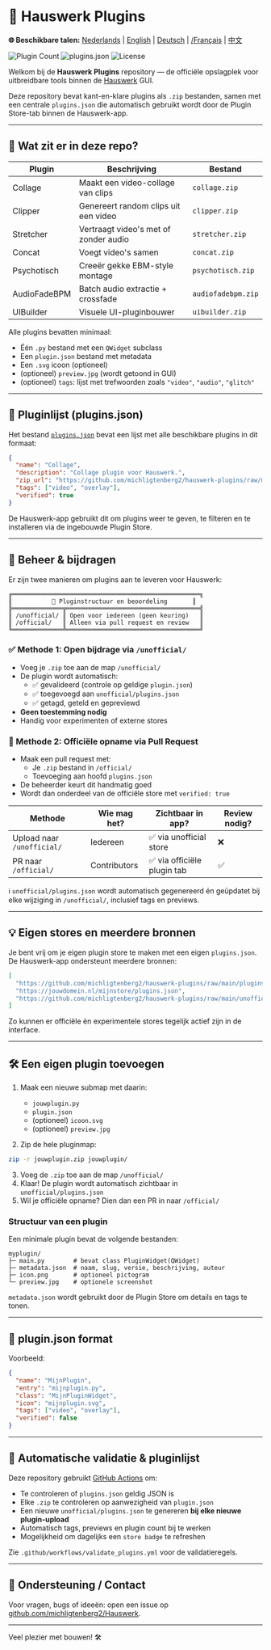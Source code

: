 # 🧹 Hauswerk Plugins
**🌐 Beschikbare talen:** [Nederlands](README.md) | [English](docs/README_EN.md) | [Deutsch](docs/README_DE.md) | [/Français](docs/README_FR.md) | [中文](docs/README_ZH.md)

![Plugin Count](https://img.shields.io/badge/plugins-7-blue)
![plugins.json](https://img.shields.io/badge/store-up--to--date-brightgreen)
![License](https://img.shields.io/github/license/michligtenberg2/Hauswerk-Plugins)

Welkom bij de **Hauswerk Plugins** repository — de officiële opslagplek voor uitbreidbare tools binnen de [Hauswerk](https://github.com/michligtenberg2/Hauswerk) GUI.

Deze repository bevat kant-en-klare plugins als `.zip` bestanden, samen met een centrale `plugins.json` die automatisch gebruikt wordt door de Plugin Store-tab binnen de Hauswerk-app.

---

## 📆 Wat zit er in deze repo?

| Plugin          | Beschrijving                             | Bestand        |
|-----------------|------------------------------------------|----------------|
| Collage         | Maakt een video-collage van clips        | `collage.zip`  |
| Clipper         | Genereert random clips uit een video     | `clipper.zip`  |
| Stretcher       | Vertraagt video's met of zonder audio    | `stretcher.zip`|
| Concat          | Voegt video's samen                      | `concat.zip`   |
| Psychotisch     | Creeër gekke EBM-style montage           | `psychotisch.zip` |
| AudioFadeBPM    | Batch audio extractie + crossfade        | `audiofadebpm.zip` |
| UIBuilder       | Visuele UI-pluginbouwer                  | `uibuilder.zip` |

Alle plugins bevatten minimaal:
- Één `.py` bestand met een `QWidget` subclass
- Een `plugin.json` bestand met metadata
- Een `.svg` icoon (optioneel)
- (optioneel) `preview.jpg` (wordt getoond in GUI)
- (optioneel) `tags`: lijst met trefwoorden zoals `"video"`, `"audio"`, `"glitch"`

---

## 🔗 Pluginlijst (plugins.json)

Het bestand [`plugins.json`](./plugins.json) bevat een lijst met alle beschikbare plugins in dit formaat:

```json
{
  "name": "Collage",
  "description": "Collage plugin voor Hauswerk.",
  "zip_url": "https://github.com/michligtenberg2/hauswerk-plugins/raw/main/collage.zip",
  "tags": ["video", "overlay"],
  "verified": true
}
```

De Hauswerk-app gebruikt dit om plugins weer te geven, te filteren en te installeren via de ingebouwde Plugin Store.

---

## 🚧 Beheer & bijdragen

Er zijn twee manieren om plugins aan te leveren voor Hauswerk:

```
╔════════════════════════════════════════════════════╗
║           📂 Pluginstructuur en beoordeling       ║
╠══════════════╦═════════════════════════════════════╣
║ /unofficial/ ║ Open voor iedereen (geen keuring)   ║
║ /official/   ║ Alleen via pull request en review   ║
╚══════════════╩═════════════════════════════════════╝
```

### ✅ Methode 1: Open bijdrage via `/unofficial/`
- Voeg je `.zip` toe aan de map `/unofficial/`
- De plugin wordt automatisch:
  - ✅ gevalideerd (controle op geldige `plugin.json`)
  - ✅ toegevoegd aan `unofficial/plugins.json`
  - ✅ getagd, geteld en gepreviewd
- **Geen toestemming nodig**
- Handig voor experimenten of externe stores

### 🔐 Methode 2: Officiële opname via Pull Request
- Maak een pull request met:
  - Je `.zip` bestand in `/official/`
  - Toevoeging aan hoofd `plugins.json`
- De beheerder keurt dit handmatig goed
- Wordt dan onderdeel van de officiële store met `verified: true`

| Methode                      | Wie mag het? | Zichtbaar in app?         | Review nodig? |
|-----------------------------|--------------|----------------------------|----------------|
| Upload naar `/unofficial/` | Iedereen     | ✅ via unofficial store     | ❌             |
| PR naar `/official/`       | Contributors | ✅ via officiële plugin tab | ✅             |

ℹ️ `unofficial/plugins.json` wordt automatisch gegenereerd én geüpdatet bij elke wijziging in `/unofficial/`, inclusief tags en previews.

---

## 💡 Eigen stores en meerdere bronnen

Je bent vrij om je eigen plugin store te maken met een eigen `plugins.json`. De Hauswerk-app ondersteunt meerdere bronnen:

```json
[
  "https://github.com/michligtenberg2/hauswerk-plugins/raw/main/plugins.json",
  "https://jouwdomein.nl/mijnstore/plugins.json",
  "https://github.com/michligtenberg2/hauswerk-plugins/raw/main/unofficial/plugins.json"
]
```

Zo kunnen er officiële én experimentele stores tegelijk actief zijn in de interface.

---

## 🛠️ Een eigen plugin toevoegen

1. Maak een nieuwe submap met daarin:
   - `jouwplugin.py`
   - `plugin.json`
   - (optioneel) `icoon.svg`
   - (optioneel) `preview.jpg`

2. Zip de hele pluginmap:
```bash
zip -r jouwplugin.zip jouwplugin/
```

3. Voeg de `.zip` toe aan de map `/unofficial/`
4. Klaar! De plugin wordt automatisch zichtbaar in `unofficial/plugins.json`
5. Wil je officiële opname? Dien dan een PR in naar `/official/`

### Structuur van een plugin
Een minimale plugin bevat de volgende bestanden:

```
myplugin/
├─ main.py        # bevat class PluginWidget(QWidget)
├─ metadata.json  # naam, slug, versie, beschrijving, auteur
├─ icon.png       # optioneel pictogram
└─ preview.jpg    # optionele screenshot
```

`metadata.json` wordt gebruikt door de Plugin Store om details en tags te tonen.

---

## 🧹 plugin.json format
Voorbeeld:
```json
{
  "name": "MijnPlugin",
  "entry": "mijnplugin.py",
  "class": "MijnPluginWidget",
  "icon": "mijnplugin.svg",
  "tags": ["video", "overlay"],
  "verified": false
}
```

---

## 🔄 Automatische validatie & pluginlijst

Deze repository gebruikt [GitHub Actions](https://github.com/features/actions) om:
- Te controleren of `plugins.json` geldig JSON is
- Elke `.zip` te controleren op aanwezigheid van `plugin.json`
- Een nieuwe `unofficial/plugins.json` te genereren **bij elke nieuwe plugin-upload**
- Automatisch tags, previews en plugin count bij te werken
- Mogelijkheid om dagelijks een `store badge` te refreshen

Zie `.github/workflows/validate_plugins.yml` voor de validatieregels.

---

## 📢 Ondersteuning / Contact
Voor vragen, bugs of ideeën: open een issue op [github.com/michligtenberg2/Hauswerk](https://github.com/michligtenberg2/Hauswerk).

---

Veel plezier met bouwen! 🛠️

